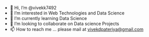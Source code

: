 - 👋 Hi, I’m @vivekk7492
- 👀 I’m interested in Web Technologies and Data Science
- 🌱 I’m currently learning Data Science
- 💞️ I’m looking to collaborate on Data science Projects
- 📫 How to reach me ... please mail at vivekdpateriya@gmail.com

<!---
vivekk7492/vivekk7492 is a ✨ special ✨ repository because its `README.md` (this file) appears on your GitHub profile.
You can click the Preview link to take a look at your changes.
--->
